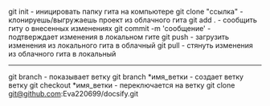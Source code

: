 git init - иницировать папку гита на компьютере
git clone "ссылка" - клонируешь/выгружаешь проект из облачного гита
git add . - сообщить гиту о внесенных изменениях
git commit -m 'сообщение' - подтверждает изменения в локальном гите
git push - загрузить изменения из локального гита в облачный
git pull - стянуть изменения из облачного гита в локальный
_______________________________
git branch - показывает ветку
git branch *имя_ветки - создает ветку ветку
git checkout *имя_ветки - переключается на ветку
git clone git@github.com:Eva220699/docsify.git
